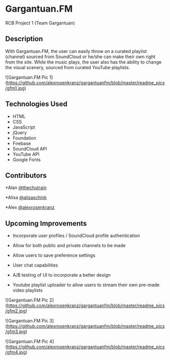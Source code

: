 # Gargantuan.FM
RCB Project 1 (Team Gargantuan)

## Description

With Gargantuan.FM, the user can easily throw on a curated playlist (channel) sourced from SoundCloud or he/she can make their own right from the site. While the music plays, the user also has the ability to change the visual scenery, sourced from curated YouTube playlists.

![Gargantuan.FM Pic 1] (https://github.com/alexrosenkranz/gargantuanfm/blob/master/readme_pics/gfm1.jpg)

## Technologies Used

- HTML
- CSS
- JavaScript
- jQuery
- Foundation
- Firebase
- SoundCloud API
- YouTube API
- Google Fonts

## Contributors

*Alan [@thechutrain](https://github.com/thechutrain)

*Alisa [@alisaschink](https://github.com/alisaschink)

*Alex [@alexrosenkranz](https://github.com/alexrosenkranz)

## Upcoming Improvements

- Incorporate user profiles / SoundCloud profile authentication

- Allow for both public and private channels to be made

- Allow users to save preference settings

- User chat capabilities

- A/B testing of UI to incorporate a better design

- Youtube playlist uploader to allow users to stream their own pre-made video playlists

![Gargantuan.FM Pic 2] (https://github.com/alexrosenkranz/gargantuanfm/blob/master/readme_pics/gfm2.jpg)

![Gargantuan.FM Pic 3] (https://github.com/alexrosenkranz/gargantuanfm/blob/master/readme_pics/gfm3.jpg)

![Gargantuan.FM Pic 4] (https://github.com/alexrosenkranz/gargantuanfm/blob/master/readme_pics/gfm4.jpg)